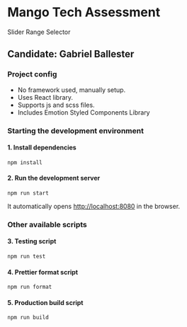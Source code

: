 # Mango Tech Assessment

Slider Range Selector

## Candidate: Gabriel Ballester

### Project config

- No framework used, manually setup.
- Uses React library.
- Supports js and scss files.
- Includes Emotion Styled Components Library

### Starting the development environment

#### 1. Install dependencies

`npm install`

#### 2. Run the development server

`npm run start`

It automatically opens [http://localhost:8080](http://localhost:8080) in the browser.

### Other available scripts

#### 3. Testing script

`npm run test`

#### 4. Prettier format script

`npm run format`

#### 5. Production build script

`npm run build`
